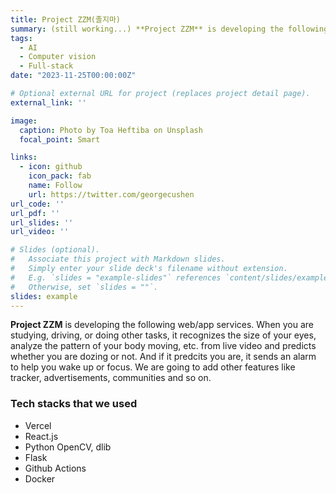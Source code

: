 ```yaml
---
title: Project ZZM(졸지마)
summary: (still working...) **Project ZZM** is developing the following web/app services. that recognizes and alarms whether the user is dozing or not.
tags:
  - AI
  - Computer vision
  - Full-stack
date: "2023-11-25T00:00:00Z"

# Optional external URL for project (replaces project detail page).
external_link: ''

image:
  caption: Photo by Toa Heftiba on Unsplash
  focal_point: Smart

links:
  - icon: github
    icon_pack: fab
    name: Follow
    url: https://twitter.com/georgecushen
url_code: ''
url_pdf: ''
url_slides: ''
url_video: ''

# Slides (optional).
#   Associate this project with Markdown slides.
#   Simply enter your slide deck's filename without extension.
#   E.g. `slides = "example-slides"` references `content/slides/example-slides.md`.
#   Otherwise, set `slides = ""`.
slides: example
---
```


**Project ZZM** is developing the following web/app services. When you are studying, driving, or doing other tasks, it recognizes the size of your eyes, analyze the pattern of your body moving, etc. from live video and predicts whether you are dozing or not. And if it predcits you are, it sends an alarm to help you wake up or focus. We are going to add other features like tracker, advertisements, communities and so on. 

### Tech stacks that we used
- Vercel
- React.js
- Python OpenCV, dlib
- Flask
- Github Actions
- Docker

